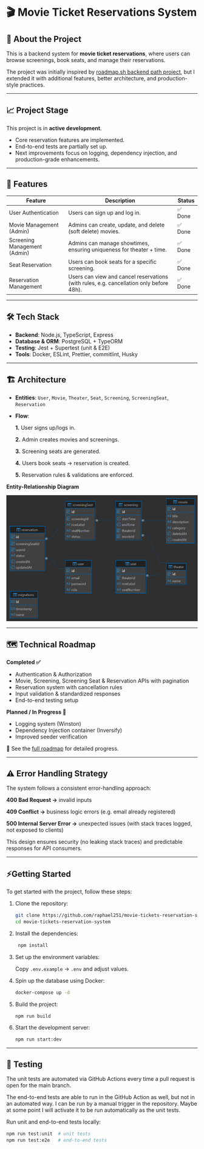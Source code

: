# 🎬 Movie Ticket Reservations System

## 📌 About the Project

This is a backend system for **movie ticket reservations**, where users can browse screenings, book seats, and manage their reservations.

The project was initially inspired by [roadmap.sh backend path project](https://roadmap.sh/projects/movie-reservation-system), but I extended it with additional features, better architecture, and production-style practices.

---

## 📈 Project Stage

This project is in **active development**.

- Core reservation features are implemented.
- End-to-end tests are partially set up.
- Next improvements focus on logging, dependency injection, and production-grade enhancements.

---

## 🚀 Features

| Feature                      | Description                                                                             | Status  |
| ---------------------------- | --------------------------------------------------------------------------------------- | ------- |
| User Authentication          | Users can sign up and log in.                                                           | ✅ Done |
| Movie Management (Admin)     | Admins can create, update, and delete (soft delete) movies.                             | ✅ Done |
| Screening Management (Admin) | Admins can manage showtimes, ensuring uniqueness for theater + time.                    | ✅ Done |
| Seat Reservation             | Users can book seats for a specific screening.                                          | ✅ Done |
| Reservation Management       | Users can view and cancel reservations (with rules, e.g. cancellation only before 48h). | ✅ Done |

---

## 🛠️ Tech Stack

- **Backend**: Node.js, TypeScript, Express
- **Database & ORM**: PostgreSQL + TypeORM
- **Testing**: Jest + Supertest (unit & E2E)
- **Tools**: Docker, ESLint, Prettier, commitlint, Husky

---

## 🏗️ Architecture

- **Entities**: `User`, `Movie`, `Theater`, `Seat`, `Screening`, `ScreeningSeat`, `Reservation`

- **Flow**:

  **1.** User signs up/logs in.

  **2.** Admin creates movies and screenings.

  **3.** Screening seats are generated.

  **4.** Users book seats → reservation is created.

  **5.** Reservation rules & validations are enforced.

**Entity-Relationship Diagram**

![Image containing the project's entity-relation diagram](docs/db-entity-relationship-diagram.png)

---

## 🗺️ Technical Roadmap

**Completed ✅**

- Authentication & Authorization
- Movie, Screening, Screening Seat & Reservation APIs with pagination
- Reservation system with cancellation rules
- Input validation & standardized responses
- End-to-end testing setup

**Planned / In Progress 🚧**

- Logging system (Winston)
- Dependency Injection container (Inversify)
- Improved seeder verification

📖 See the [full roadmap](docs/ROADMAP.md) for detailed progress.

---

## ⚠️ Error Handling Strategy

The system follows a consistent error-handling approach:

**400 Bad Request →** invalid inputs

**409 Conflict →** business logic errors (e.g. email already registered)

**500 Internal Server Error →** unexpected issues (with stack traces logged, not exposed to clients)

This design ensures security (no leaking stack traces) and predictable responses for API consumers.

---

## ⚡Getting Started

To get started with the project, follow these steps:

1. Clone the repository:

   ```bash
   git clone https://github.com/raphael251/movie-tickets-reservation-system.git
   cd movie-tickets-reservation-system
   ```

2. Install the dependencies:

   ```bash
    npm install
   ```

3. Set up the environment variables:

   Copy `.env.example` → `.env` and adjust values.

4. Spin up the database using Docker:

   ```bash
   docker-compose up -d
   ```

5. Build the project:

   ```bash
   npm run build
   ```

6. Start the development server:
   ```bash
   npm run start:dev
   ```

---

## 🧪 Testing

The unit tests are automated via GitHub Actions every time a pull request is open for the main branch.

The end-to-end tests are able to run in the GitHub Action as well, but not in an automated way. I can be run by a manual trigger in the repository. Maybe at some point I will activate it to be run automatically as the unit tests.

Run unit and end-to-end tests locally:

```sh
npm run test:unit  # unit tests
npm run test:e2e   # end-to-end tests
```
